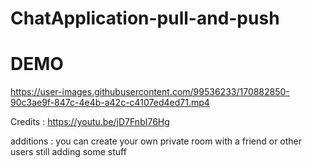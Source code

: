 # ChatApplication-pull-and-push

# DEMO


https://user-images.githubusercontent.com/99536233/170882850-90c3ae9f-847c-4e4b-a42c-c4107ed4ed71.mp4

Credits : https://youtu.be/jD7FnbI76Hg

additions : you can create your own private room with a friend or other users
still adding some stuff
